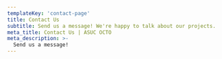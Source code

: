 ```yaml
---
templateKey: 'contact-page'
title: Contact Us
subtitle: Send us a message! We're happy to talk about our projects.
meta_title: Contact Us | ASUC OCTO
meta_description: >-
  Send us a message!
---
```

